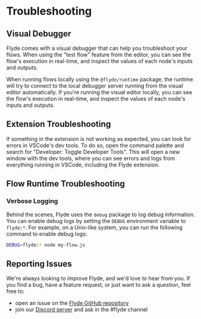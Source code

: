 # Troubleshooting

## Visual Debugger

Flyde comes with a visual debugger that can help you troubleshoot your flows. When using the "test flow" feature from the editor, you can see the flow's execution in real-time, and inspect the values of each node's inputs and outputs.

When running flows locally using the `@flyde/runtime` package, the runtime will try to connect to the local debugger server running from the visual editor automatically. If you're running the visual editor locally, you can see the flow's execution in real-time, and inspect the values of each node's inputs and outputs.

## Extension Troubleshooting

If something in the extension is not working as expected, you can look for errors in VSCode's dev tools. To do so, open the command palette and search for "Developer: Toggle Developer Tools". This will open a new window with the dev tools, where you can see errors and logs from everything running in VSCode, including the Flyde extension.

## Flow Runtime Troubleshooting

### Verbose Logging

Behind the scenes, Flyde uses the `debug` package to log debug information. You can enable debug logs by setting the `DEBUG` environment variable to `flyde:*`. For example, on a Unix-like system, you can run the following command to enable debug logs:

```sh
DEBUG=flyde:* node my-flow.js
```

## Reporting Issues

We're always looking to improve Flyde, and we'd love to hear from you. If you find a bug, have a feature request, or just want to ask a question, feel free to:

- open an issue on the [Flyde GitHub repository](https://www.github.com/flydelabs/flyde)
- join our [Discord server](https://discord.com/invite/x7t4tjZQP8) and ask in the #flyde channel
